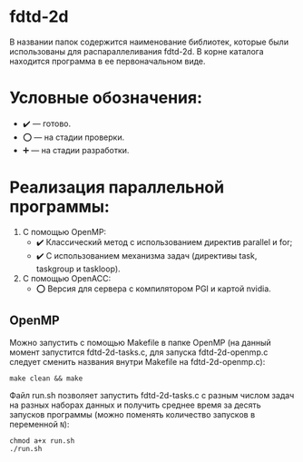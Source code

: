# fdtd-2d
В названии папок содержится наименование библиотек, которые были использованы для распараллеливания fdtd-2d. В корне каталога находится программа в ее первоначальном виде.

# Условные обозначения:
+ ✔️ — готово.
+ ⭕ — на стадии проверки.
+ ➕ — на стадии разработки.

# Реализация параллельной программы:
1. С помощью OpenMP:
    + ✔️ Классический метод с использованием директив parallel и for;
    + ✔️ С использованием механизма задач (директивы task, taskgroup и taskloop).
2. С помощью OpenACC:
    + ⭕ Версия для сервера с компилятором PGI и картой nvidia.

## OpenMP
Можно запустить с помощью Makefile в папке OpenMP (на данный момент запустится fdtd-2d-tasks.c, для запуска fdtd-2d-openmp.c следует сменить названия внутри Makefile на fdtd-2d-openmp.c):
```
make clean && make
```
Файл run.sh позволяет запустить fdtd-2d-tasks.c с разным числом задач на разных наборах данных и получить среднее время за десять запусков программы (можно поменять количество запусков в переменной ```N```):
```
chmod a+x run.sh
./run.sh
```
